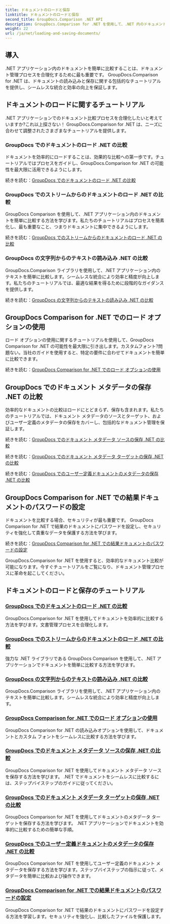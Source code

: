 ```yaml
---
title: ドキュメントのロードと保存
linktitle: ドキュメントのロードと保存
second_title: GroupDocs.Comparison .NET API
description: GroupDocs.Comparison for .NET を使用して、.NET 内のドキュメントを簡単に比較します。効率的なドキュメント管理のための読み込み、保存、読み込みオプションの利用について学びます。
weight: 22
url: /ja/net/loading-and-saving-documents/
---
```

## 導入

.NET アプリケーション内のドキュメントを簡単に比較することは、ドキュメント管理プロセスを合理化するために最も重要です。 GroupDocs.Comparison for .NET は、ドキュメントの読み込みと保存に関する包括的なチュートリアルを提供し、シームレスな統合と効率の向上を保証します。

## ドキュメントのロードに関するチュートリアル

.NET アプリケーションでのドキュメント比較プロセスを合理化したいと考えていますか?これ以上探さない！ GroupDocs.Comparison for .NET は、ニーズに合わせて調整されたさまざまなチュートリアルを提供します。

### GroupDocs でのドキュメントのロード .NET の比較

ドキュメントを効率的にロードすることは、効果的な比較への第一歩です。チュートリアルではプロセスをガイドし、GroupDocs.Comparison for .NET の可能性を最大限に活用できるようにします。

続きを読む：[GroupDocs でのドキュメントのロード .NET の比較](./loading-documents/)

### GroupDocs でのストリームからのドキュメントのロード .NET の比較

GroupDocs Comparison を使用して、.NET アプリケーション内のドキュメントを簡単に比較する方法を学びます。私たちのチュートリアルはプロセスを簡素化し、最も重要なこと、つまりドキュメントに集中できるようにします。

続きを読む：[GroupDocs でのストリームからのドキュメントのロード .NET の比較](./loading-documents-from-stream/)

### GroupDocs の文字列からのテキストの読み込み .NET の比較

GroupDocs.Comparison ライブラリを使用して、.NET アプリケーション内のテキストを簡単に比較します。シームレスな統合により効率と精度が向上します。私たちのチュートリアルでは、最適な結果を得るために段階的なガイダンスを提供します。

続きを読む：[GroupDocs の文字列からのテキストの読み込み .NET の比較](./loading-text-from-string/)

## GroupDocs Comparison for .NET でのロード オプションの使用

ロード オプションの使用に関するチュートリアルを使用して、GroupDocs Comparison for .NET の可能性を最大限に引き出します。カスタムフォント?問題ない。当社のガイドを使用すると、特定の要件に合わせてドキュメントを簡単に比較できます。

続きを読む：[GroupDocs Comparison for .NET でのロード オプションの使用](./using-load-options/)

## GroupDocs でのドキュメント メタデータの保存 .NET の比較

効率的なドキュメントの比較はロードにとどまらず、保存も含まれます。私たちのチュートリアルでは、ドキュメント メタデータのソースとターゲット、およびユーザー定義のメタデータの保存をカバーし、包括的なドキュメント管理を保証します。

続きを読む：[GroupDocs でのドキュメント メタデータ ソースの保存 .NET の比較](./saving-documents-metadata-source/)

続きを読む：[GroupDocs でのドキュメント メタデータ ターゲットの保存 .NET の比較](./saving-documents-metadata-target/)

続きを読む：[GroupDocs でのユーザー定義ドキュメントのメタデータの保存 .NET の比較](./saving-user-defined-document-metadata/)

## GroupDocs Comparison for .NET での結果ドキュメントのパスワードの設定

ドキュメントを比較する場合、セキュリティが最も重要です。 GroupDocs Comparison for .NET で結果のドキュメントにパスワードを設定し、セキュリティを強化して貴重なデータを保護する方法を学びます。

続きを読む：[GroupDocs Comparison for .NET での結果ドキュメントのパスワードの設定](./setting-password-for-resultant-document/)

GroupDocs.Comparison for .NET を使用すると、効率的なドキュメント比較が可能になります。今すぐチュートリアルをご覧になり、ドキュメント管理プロセスに革命を起こしてください。
## ドキュメントのロードと保存のチュートリアル
### [GroupDocs でのドキュメントのロード .NET の比較](./loading-documents/)
GroupDocs.Comparison for .NET を使用してドキュメントを効率的に比較する方法を学びます。文書管理プロセスを合理化します。
### [GroupDocs でのストリームからのドキュメントのロード .NET の比較](./loading-documents-from-stream/)
強力な .NET ライブラリである GroupDocs Comparison を使用して、.NET アプリケーションでドキュメントを簡単に比較する方法を学びます。
### [GroupDocs の文字列からのテキストの読み込み .NET の比較](./loading-text-from-string/)
GroupDocs.Comparison ライブラリを使用して、.NET アプリケーション内のテキストを簡単に比較します。シームレスな統合により効率と精度が向上します。
### [GroupDocs Comparison for .NET でのロード オプションの使用](./using-load-options/)
GroupDocs Comparison for .NET の読み込みオプションを使用して、ドキュメントとカスタム フォントをシームレスに比較する方法を学びます。
### [GroupDocs でのドキュメント メタデータ ソースの保存 .NET の比較](./saving-documents-metadata-source/)
GroupDocs Comparison for .NET を使用してドキュメント メタデータ ソースを保存する方法を学びます。 .NET でドキュメントをシームレスに比較するには、ステップバイステップのガイドに従ってください。
### [GroupDocs でのドキュメント メタデータ ターゲットの保存 .NET の比較](./saving-documents-metadata-target/)
GroupDocs Comparison for .NET を使用してドキュメントのメタデータ ターゲットを保存する方法を学びます。 .NET アプリケーションでドキュメントを効率的に比較するための簡単な手順。
### [GroupDocs でのユーザー定義ドキュメントのメタデータの保存 .NET の比較](./saving-user-defined-document-metadata/)
GroupDocs Comparison for .NET を使用してユーザー定義のドキュメント メタデータを保存する方法を学びます。ステップバイステップの指示に従って、メタデータを簡単に比較および操作できます。
### [GroupDocs Comparison for .NET での結果ドキュメントのパスワードの設定](./setting-password-for-resultant-document/)
GroupDocs Comparison for .NET で結果のドキュメントにパスワードを設定する方法を学習します。セキュリティを強化し、比較したファイルを保護します。